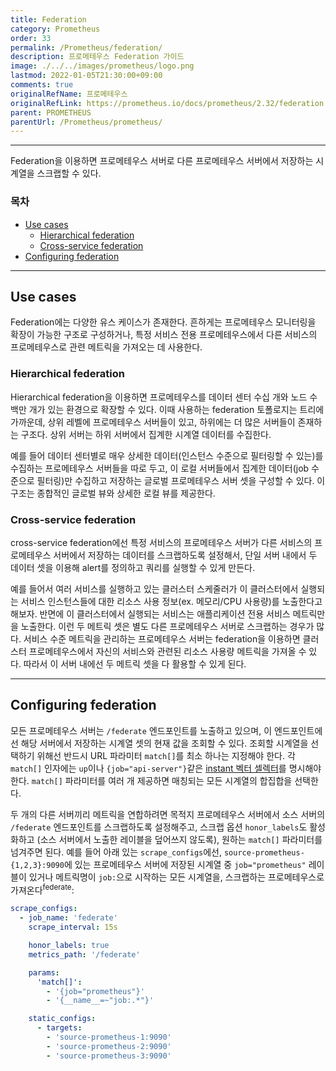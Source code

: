 ```yaml
---
title: Federation
category: Prometheus
order: 33
permalink: /Prometheus/federation/
description: 프로메테우스 Federation 가이드
image: ./../../images/prometheus/logo.png
lastmod: 2022-01-05T21:30:00+09:00
comments: true
originalRefName: 프로메테우스
originalRefLink: https://prometheus.io/docs/prometheus/2.32/federation
parent: PROMETHEUS
parentUrl: /Prometheus/prometheus/
---
```


---

Federation을 이용하면 프로메테우스 서버로 다른 프로메테우스 서버에서 저장하는 시계열을 스크랩할 수 있다.

### 목차

- [Use cases](#use-cases)
  + [Hierarchical federation](#hierarchical-federation)
  + [Cross-service federation](#cross-service-federation)
- [Configuring federation](#configuring-federation)

---

## Use cases

Federation에는 다양한 유스 케이스가 존재한다. 흔하게는 프로메테우스 모니터링을 확장이 가능한 구조로 구성하거나, 특정 서비스 전용 프로메테우스에서 다른 서비스의 프로메테우스로 관련 메트릭을 가져오는 데 사용한다.

### Hierarchical federation

Hierarchical federation을 이용하면 프로메테우스를 데이터 센터 수십 개와 노드 수백만 개가 있는 환경으로 확장할 수 있다. 이때 사용하는 federation 토폴로지는 트리에 가까운데, 상위 레벨에 프로메테우스 서버들이 있고, 하위에는 더 많은 서버들이 존재하는 구조다. 상위 서버는 하위 서버에서 집계한 시계열 데이터를 수집한다.

예를 들어 데이터 센터별로 매우 상세한 데이터(인스턴스 수준으로 필터링할 수 있는)를 수집하는 프로메테우스 서버들을 따로 두고, 이 로컬 서버들에서 집계한 데이터(job 수준으로 필터링)만 수집하고 저장하는 글로벌 프로메테우스 서버 셋을 구성할 수 있다. 이 구조는 종합적인 글로벌 뷰와 상세한 로컬 뷰를 제공한다.

### Cross-service federation

cross-service federation에선 특정 서비스의 프로메테우스 서버가 다른 서비스의 프로메테우스 서버에서 저장하는 데이터를 스크랩하도록 설정해서, 단일 서버 내에서 두 데이터 셋을 이용해 alert를 정의하고 쿼리를 실행할 수 있게 만든다.

예를 들어서 여러 서비스를 실행하고 있는 클러스터 스케줄러가 이 클러스터에서 실행되는 서비스 인스턴스들에 대한 리소스 사용 정보(ex. 메모리/CPU 사용량)를 노출한다고 해보자. 반면에 이 클러스터에서 실행되는 서비스는 애플리케이션 전용 서비스 메트릭만을 노출한다. 이런 두 메트릭 셋은 별도 다른 프로메테우스 서버로 스크랩하는 경우가 많다. 서비스 수준 메트릭을 관리하는 프로메테우스 서버는 federation을 이용하면 클러스터 프로메테우스에서 자신의 서비스와 관련된 리소스 사용량 메트릭을 가져올 수 있다. 따라서 이 서버 내에선 두 메트릭 셋을 다 활용할 수 있게 된다.

---

## Configuring federation

모든 프로메테우스 서버는 `/federate` 엔드포인트를 노출하고 있으며, 이 엔드포인트에선 해당 서버에서 저장하는 시계열 셋의 현재 값을 조회할 수 있다. 조회할 시계열을 선택하기 위해선 반드시 URL 파라미터 `match[]`를 최소 하나는 지정해야 한다. 각 `match[]` 인자에는 `up`이나 `{job="api-server"}`같은 [instant 벡터 셀렉터](../querying.basics#instant-vector-selectors)를 명시해야 한다. `match[]` 파라미터를 여러 개 제공하면 매칭되는 모든 시계열의 합집합을 선택한다.

두 개의 다른 서버끼리 메트릭을 연합하려면 목적지 프로메테우스 서버에서 소스 서버의 `/federate` 엔드포인트를 스크랩하도록 설정해주고, 스크랩 옵션 `honor_labels`도 활성화하고 (소스 서버에서 노출한 레이블을 덮어쓰지 않도록), 원하는 `match[]` 파라미터를 넘겨주면 된다. 예를 들어 아래 있는 `scrape_configs`에선, `source-prometheus-{1,2,3}:9090`에 있는 프로메테우스 서버에 저장된 시계열 중 `job="prometheus"` 레이블이 있거나 메트릭명이 `job:`으로 시작하는 모든 시계열을, 스크랩하는 프로메테우스로 가져온다<sup>federate</sup>:

```yaml
scrape_configs:
  - job_name: 'federate'
    scrape_interval: 15s

    honor_labels: true
    metrics_path: '/federate'

    params:
      'match[]':
        - '{job="prometheus"}'
        - '{__name__=~"job:.*"}'

    static_configs:
      - targets:
        - 'source-prometheus-1:9090'
        - 'source-prometheus-2:9090'
        - 'source-prometheus-3:9090'
```

